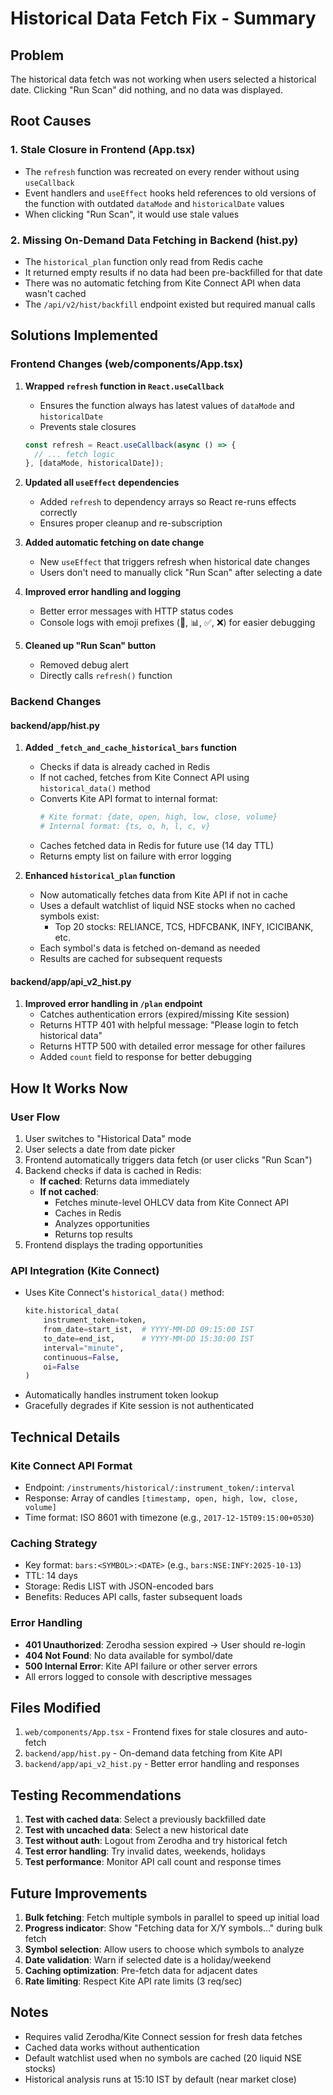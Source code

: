 # Historical Data Fetch Fix - Summary

## Problem
The historical data fetch was not working when users selected a historical date. Clicking "Run Scan" did nothing, and no data was displayed.

## Root Causes

### 1. **Stale Closure in Frontend (App.tsx)**
- The `refresh` function was recreated on every render without using `useCallback`
- Event handlers and `useEffect` hooks held references to old versions of the function with outdated `dataMode` and `historicalDate` values
- When clicking "Run Scan", it would use stale values

### 2. **Missing On-Demand Data Fetching in Backend (hist.py)**
- The `historical_plan` function only read from Redis cache
- It returned empty results if no data had been pre-backfilled for that date
- There was no automatic fetching from Kite Connect API when data wasn't cached
- The `/api/v2/hist/backfill` endpoint existed but required manual calls

## Solutions Implemented

### Frontend Changes (web/components/App.tsx)

1. **Wrapped `refresh` function in `React.useCallback`**
   - Ensures the function always has latest values of `dataMode` and `historicalDate`
   - Prevents stale closures
   ```typescript
   const refresh = React.useCallback(async () => {
     // ... fetch logic
   }, [dataMode, historicalDate]);
   ```

2. **Updated all `useEffect` dependencies**
   - Added `refresh` to dependency arrays so React re-runs effects correctly
   - Ensures proper cleanup and re-subscription

3. **Added automatic fetching on date change**
   - New `useEffect` that triggers refresh when historical date changes
   - Users don't need to manually click "Run Scan" after selecting a date

4. **Improved error handling and logging**
   - Better error messages with HTTP status codes
   - Console logs with emoji prefixes (🔄, 📊, ✅, ❌) for easier debugging

5. **Cleaned up "Run Scan" button**
   - Removed debug alert
   - Directly calls `refresh()` function

### Backend Changes

#### backend/app/hist.py

1. **Added `_fetch_and_cache_historical_bars` function**
   - Checks if data is already cached in Redis
   - If not cached, fetches from Kite Connect API using `historical_data()` method
   - Converts Kite API format to internal format:
     ```python
     # Kite format: {date, open, high, low, close, volume}
     # Internal format: {ts, o, h, l, c, v}
     ```
   - Caches fetched data in Redis for future use (14 day TTL)
   - Returns empty list on failure with error logging

2. **Enhanced `historical_plan` function**
   - Now automatically fetches data from Kite API if not in cache
   - Uses a default watchlist of liquid NSE stocks when no cached symbols exist:
     - Top 20 stocks: RELIANCE, TCS, HDFCBANK, INFY, ICICIBANK, etc.
   - Each symbol's data is fetched on-demand as needed
   - Results are cached for subsequent requests

#### backend/app/api_v2_hist.py

1. **Improved error handling in `/plan` endpoint**
   - Catches authentication errors (expired/missing Kite session)
   - Returns HTTP 401 with helpful message: "Please login to fetch historical data"
   - Returns HTTP 500 with detailed error message for other failures
   - Added `count` field to response for better debugging

## How It Works Now

### User Flow
1. User switches to "Historical Data" mode
2. User selects a date from date picker
3. Frontend automatically triggers data fetch (or user clicks "Run Scan")
4. Backend checks if data is cached in Redis:
   - **If cached**: Returns data immediately
   - **If not cached**: 
     - Fetches minute-level OHLCV data from Kite Connect API
     - Caches in Redis
     - Analyzes opportunities
     - Returns top results
5. Frontend displays the trading opportunities

### API Integration (Kite Connect)
- Uses Kite Connect's `historical_data()` method:
  ```python
  kite.historical_data(
      instrument_token=token,
      from_date=start_ist,  # YYYY-MM-DD 09:15:00 IST
      to_date=end_ist,      # YYYY-MM-DD 15:30:00 IST
      interval="minute",
      continuous=False,
      oi=False
  )
  ```
- Automatically handles instrument token lookup
- Gracefully degrades if Kite session is not authenticated

## Technical Details

### Kite Connect API Format
- Endpoint: `/instruments/historical/:instrument_token/:interval`
- Response: Array of candles `[timestamp, open, high, low, close, volume]`
- Time format: ISO 8601 with timezone (e.g., `2017-12-15T09:15:00+0530`)

### Caching Strategy
- Key format: `bars:<SYMBOL>:<DATE>` (e.g., `bars:NSE:INFY:2025-10-13`)
- TTL: 14 days
- Storage: Redis LIST with JSON-encoded bars
- Benefits: Reduces API calls, faster subsequent loads

### Error Handling
- **401 Unauthorized**: Zerodha session expired → User should re-login
- **404 Not Found**: No data available for symbol/date
- **500 Internal Error**: Kite API failure or other server errors
- All errors logged to console with descriptive messages

## Files Modified

1. `web/components/App.tsx` - Frontend fixes for stale closures and auto-fetch
2. `backend/app/hist.py` - On-demand data fetching from Kite API
3. `backend/app/api_v2_hist.py` - Better error handling and responses

## Testing Recommendations

1. **Test with cached data**: Select a previously backfilled date
2. **Test with uncached data**: Select a new historical date
3. **Test without auth**: Logout from Zerodha and try historical fetch
4. **Test error handling**: Try invalid dates, weekends, holidays
5. **Test performance**: Monitor API call count and response times

## Future Improvements

1. **Bulk fetching**: Fetch multiple symbols in parallel to speed up initial load
2. **Progress indicator**: Show "Fetching data for X/Y symbols..." during bulk fetch
3. **Symbol selection**: Allow users to choose which symbols to analyze
4. **Date validation**: Warn if selected date is a holiday/weekend
5. **Caching optimization**: Pre-fetch data for adjacent dates
6. **Rate limiting**: Respect Kite API rate limits (3 req/sec)

## Notes

- Requires valid Zerodha/Kite Connect session for fresh data fetches
- Cached data works without authentication
- Default watchlist used when no symbols are cached (20 liquid NSE stocks)
- Historical analysis runs at 15:10 IST by default (near market close)
